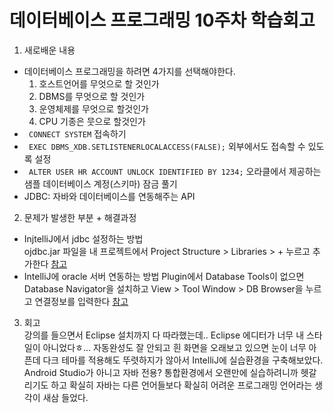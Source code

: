 데이터베이스 프로그래밍 10주차 학습회고
=====================================

1. 새로배운 내용  
- 데이터베이스 프로그래밍을 하려면 4가지를 선택해야한다.
   1) 호스트언어를 무엇으로 할 것인가
   2) DBMS를 무엇으로 할 것인가
   3) 운영체제를 무엇으로 할것인가
   4) CPU 기종은 뭇으로 할것인가
- <code> CONNECT SYSTEM</code> 접속하기
- <code> EXEC DBMS_XDB.SETLISTENERLOCALACCESS(FALSE);</code> 외부에서도 접속할 수 있도록 설정
- <code> ALTER USER HR ACCOUNT UNLOCK IDENTIFIED BY 1234;</code> 오라클에서 제공하는 샘플 데이터베이스 계정(스키마) 잠금 풀기
- JDBC: 자바와 데이터베이스를 연동해주는 API

2. 문제가 발생한 부분 + 해결과정  
- InjtelliJ에서 jdbc 설정하는 방법  
  ojdbc.jar 파일을 내 프로젝트에서 Project Structure > Libraries > + 누르고 추가한다 <a href="https://sas-study.tistory.com/116">참고</a>
- IntelliJ에 oracle 서버 연동하는 방법
Plugin에서 Database Tools이 없으면 Database Navigator을 설치하고 View > Tool Window > DB Browser을 누르고 연결정보를 입력한다 <a href="https://www.logicbig.com/how-to/intellij/intellij-community-edition-connecting-database.html">참고</a>


3. 회고  
강의를 들으면서 Eclipse 설치까지 다 따라했는데.. Eclipse 에디터가 너무 내 스타일이 아니었다ㅎ... 자동완성도 잘 안되고 흰 화면을 오래보고 있으면 눈이 너무 아픈데 다크 테마를 적용해도 뚜렷하지가 않아서 IntelliJ에 실습환경을 구축해보았다. 
Android Studio가 아니고 자바 전용? 통합환경에서 오랜만에 실습하려니까 헷갈리기도 하고 확실히 자바는 다른 언어들보다 확실히 어려운 프로그래밍 언어라는 생각이 새삼 들었다.
